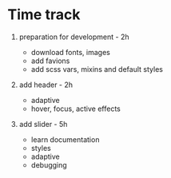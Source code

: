 # Time track 

1. preparation for development - 2h
    * download fonts, images
    * add favions
    * add scss vars, mixins and default styles

2. add header - 2h
    * adaptive
    * hover, focus, active effects

3. add slider - 5h
    * learn documentation
    * styles
    * adaptive 
    * debugging